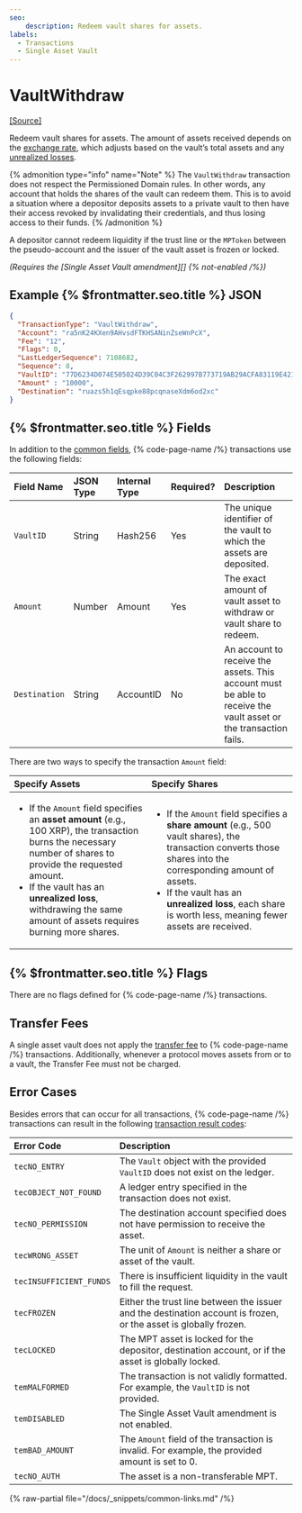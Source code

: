 ```yaml
---
seo:
    description: Redeem vault shares for assets.
labels:
  - Transactions
  - Single Asset Vault
---
```


# VaultWithdraw

[[Source]](https://github.com/Bronek/rippled/blob/vault/src/xrpld/app/tx/detail/VaultWithdraw.cpp "Source")

Redeem vault shares for assets. The amount of assets received depends on the [exchange rate](../../concepts/single-asset-vault.md#exchange-algorithm), which adjusts based on the vault’s total assets and any [unrealized losses](../../concepts/single-asset-vault.md#paper-loss-unrealized-loss).

{% admonition type="info" name="Note" %}
The `VaultWithdraw` transaction does not respect the Permissioned Domain rules. In other words, any account that holds the shares of the vault can redeem them. This is to avoid a situation where a depositor deposits assets to a private vault to then have their access revoked by invalidating their credentials, and thus losing access to their funds.
{% /admonition %}

A depositor cannot redeem liquidity if the trust line or the `MPToken` between the pseudo-account and the issuer of the vault asset is frozen or locked.

_(Requires the [Single Asset Vault amendment][] {% not-enabled /%})_

## Example {% $frontmatter.seo.title %} JSON

```json
{
  "TransactionType": "VaultWithdraw",
  "Account": "ra5nK24KXen9AHvsdFTKHSANinZseWnPcX",
  "Fee": "12",
  "Flags": 0,
  "LastLedgerSequence": 7108682,
  "Sequence": 8,
  "VaultID": "77D6234D074E505024D39C04C3F262997B773719AB29ACFA83119E4210328776",
  "Amount" : "10000",
  "Destination": "ruazs5h1qEsqpke88pcqnaseXdm6od2xc"
}
```

## {% $frontmatter.seo.title %} Fields

In addition to the [common fields](https://xrpl.org/docs/references/protocol/transactions/common-fields#transaction-common-fields), {% code-page-name /%} transactions use the following fields:

| Field Name              | JSON Type     | Internal Type | Required? | Description         |
| :-----------------------| :------------ | :------------ | :-------- | :-------------------|
| `VaultID`               | String        | Hash256       | Yes       | The unique identifier of the vault to which the assets are deposited. |
| `Amount`                | Number        | Amount        | Yes       | The exact amount of vault asset to withdraw or vault share to redeem. |
| `Destination`           | String        | AccountID     | No        | An account to receive the assets. This account must be able to receive the vault asset or the transaction fails.                   |

There are two ways to specify the transaction `Amount` field:

| Specify Assets | Specify Shares |
|:-------------- |:---------------|
|<ul><li>If the `Amount` field specifies an **asset amount** (e.g., 100 XRP), the transaction burns the necessary number of shares to provide the requested amount.</li><li>If the vault has an **unrealized loss**, withdrawing the same amount of assets requires burning more shares.</li></ul> | <ul><li>If the `Amount` field specifies a **share amount** (e.g., 500 vault shares), the transaction converts those shares into the corresponding amount of assets.</li><li>If the vault has an **unrealized loss**, each share is worth less, meaning fewer assets are received.</li></ul> |

## {% $frontmatter.seo.title %} Flags

There are no flags defined for {% code-page-name /%} transactions.

## Transfer Fees

A single asset vault does not apply the [transfer fee](https://xrpl.org/docs/concepts/tokens/transfer-fees) to {% code-page-name /%} transactions. Additionally, whenever a protocol moves assets from or to a vault, the Transfer Fee must not be charged.

## Error Cases

Besides errors that can occur for all transactions, {% code-page-name /%} transactions can result in the following [transaction result codes](https://xrpl.org/docs/references/protocol/transactions/transaction-results):

| Error Code              | Description                        |
| :---------------------- | :----------------------------------|
| `tecNO_ENTRY`           | The `Vault` object with the provided `VaultID` does not exist on the ledger. |
| `tecOBJECT_NOT_FOUND`   | A ledger entry specified in the transaction does not exist. |
| `tecNO_PERMISSION`      | The destination account specified does not have permission to receive the asset. |
| `tecWRONG_ASSET`        | The unit of `Amount` is neither a share or asset of the vault. |
| `tecINSUFFICIENT_FUNDS` | There is insufficient liquidity in the vault to fill the request. |
| `tecFROZEN`             | Either the trust line between the issuer and the destination account is frozen, or the asset is globally frozen.  |
| `tecLOCKED`             | The MPT asset is locked for the depositor, destination account, or if the asset is globally locked. |
| `temMALFORMED`          | The transaction is not validly formatted. For example, the `VaultID` is not provided.  |
| `temDISABLED`           | The Single Asset Vault amendment is not enabled.  |
| `temBAD_AMOUNT`         | The `Amount` field of the transaction is invalid. For example, the provided amount is set to 0. |
| `tecNO_AUTH`            | The asset is a non-transferable MPT. |

{% raw-partial file="/docs/_snippets/common-links.md" /%}
